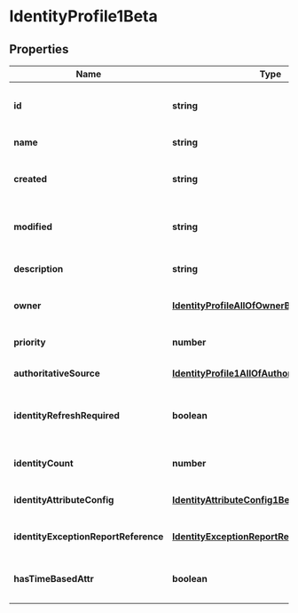 # IdentityProfile1Beta

## Properties

Name | Type | Description | Notes
------------ | ------------- | ------------- | -------------
**id** | **string** | System-generated unique ID of the Object | [optional] [readonly] [default to undefined]
**name** | **string** | Name of the Object | [default to undefined]
**created** | **string** | Creation date of the Object | [optional] [readonly] [default to undefined]
**modified** | **string** | Last modification date of the Object | [optional] [readonly] [default to undefined]
**description** | **string** | The description of the Identity Profile. | [optional] [default to undefined]
**owner** | [**IdentityProfileAllOfOwnerBeta**](IdentityProfileAllOfOwnerBeta.md) |  | [optional] [default to undefined]
**priority** | **number** | The priority for an Identity Profile. | [optional] [default to undefined]
**authoritativeSource** | [**IdentityProfile1AllOfAuthoritativeSourceBeta**](IdentityProfile1AllOfAuthoritativeSourceBeta.md) |  | [default to undefined]
**identityRefreshRequired** | **boolean** | True if a identity refresh is needed. Typically triggered when a change on the source has been made. | [optional] [default to false]
**identityCount** | **number** | The number of identities that belong to the Identity Profile. | [optional] [default to undefined]
**identityAttributeConfig** | [**IdentityAttributeConfig1Beta**](IdentityAttributeConfig1Beta.md) |  | [optional] [default to undefined]
**identityExceptionReportReference** | [**IdentityExceptionReportReference1Beta**](IdentityExceptionReportReference1Beta.md) |  | [optional] [default to undefined]
**hasTimeBasedAttr** | **boolean** | Indicates the value of requiresPeriodicRefresh attribute for the Identity Profile. | [optional] [default to false]

